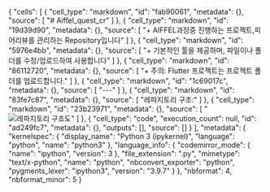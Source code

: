 {
 "cells": [
  {
   "cell_type": "markdown",
   "id": "fab90061",
   "metadata": {},
   "source": [
    "# Aiffel_quest_cr"
   ]
  },
  {
   "cell_type": "markdown",
   "id": "19d39d90",
   "metadata": {},
   "source": [
    "+ AIFFEL과정중 진행하는 프로젝트,피어리뷰를 관리하는 Repository입니다"
   ]
  },
  {
   "cell_type": "markdown",
   "id": "5976e4bb",
   "metadata": {},
   "source": [
    "+ 기본적인 툴을 제공하며, 파일이나 폴더를 수정/업로드하여 사용합니다"
   ]
  },
  {
   "cell_type": "markdown",
   "id": "86112720",
   "metadata": {},
   "source": [
    "+ 주의: Flutter 프로젝트는 프로젝트 폴더를 업로드합니다."
   ]
  },
  {
   "cell_type": "markdown",
   "id": "1c69017c",
   "metadata": {},
   "source": [
    "---"
   ]
  },
  {
   "cell_type": "markdown",
   "id": "83fe7c87",
   "metadata": {},
   "source": [
    "레파지토리 구조:"
   ]
  },
  {
   "cell_type": "markdown",
   "id": "23b23971",
   "metadata": {},
   "source": [
    "![레파지토리 구조도](~/aiffel/AIFFEL_quest_cr/repository.png)"
   ]
  },
  {
   "cell_type": "code",
   "execution_count": null,
   "id": "ad249fc7",
   "metadata": {},
   "outputs": [],
   "source": []
  }
 ],
 "metadata": {
  "kernelspec": {
   "display_name": "Python 3 (ipykernel)",
   "language": "python",
   "name": "python3"
  },
  "language_info": {
   "codemirror_mode": {
    "name": "ipython",
    "version": 3
   },
   "file_extension": ".py",
   "mimetype": "text/x-python",
   "name": "python",
   "nbconvert_exporter": "python",
   "pygments_lexer": "ipython3",
   "version": "3.9.7"
  }
 },
 "nbformat": 4,
 "nbformat_minor": 5
}
